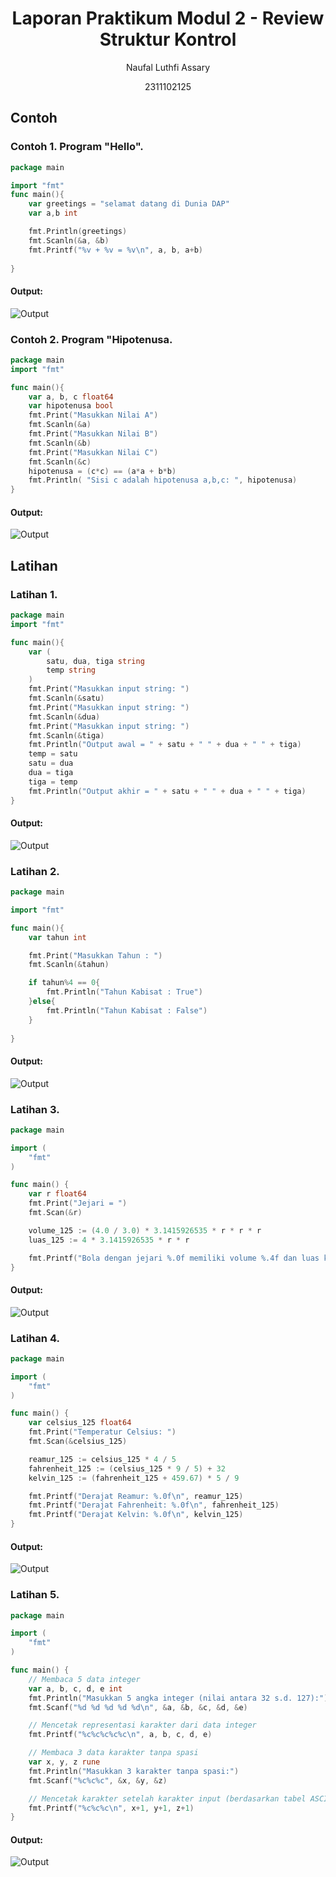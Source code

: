 # <h1 align="center">Laporan Praktikum Modul 2 - Review Struktur Kontrol</h1>
<p align="center">Naufal Luthfi Assary</p>
<p align="center">2311102125</p>

## Contoh
### Contoh 1. Program "Hello".

```GO
package main

import "fmt"
func main(){
	var greetings = "selamat datang di Dunia DAP"
	var a,b int

	fmt.Println(greetings)
	fmt.Scanln(&a, &b)
	fmt.Printf("%v + %v = %v\n", a, b, a+b)
 
}
```

#### Output:
![Output](Contoh_1.png)

### Contoh 2. Program "Hipotenusa.

```GO
package main 
import "fmt"

func main(){
	var a, b, c float64
	var hipotenusa bool
	fmt.Print("Masukkan Nilai A")
	fmt.Scanln(&a)
	fmt.Print("Masukkan Nilai B")
	fmt.Scanln(&b)
	fmt.Print("Masukkan Nilai C")
	fmt.Scanln(&c)
	hipotenusa = (c*c) == (a*a + b*b)
	fmt.Println( "Sisi c adalah hipotenusa a,b,c: ", hipotenusa)
}
```

#### Output:
![Output](Contoh_2.png)

## Latihan
### Latihan 1.

```GO
package main
import "fmt"

func main(){
	var (
		satu, dua, tiga string
		temp string
	)
	fmt.Print("Masukkan input string: ")
	fmt.Scanln(&satu)
	fmt.Print("Masukkan input string: ")
	fmt.Scanln(&dua)
	fmt.Print("Masukkan input string: ")
	fmt.Scanln(&tiga)
	fmt.Println("Output awal = " + satu + " " + dua + " " + tiga)
	temp = satu
	satu = dua
	dua = tiga
	tiga = temp
	fmt.Println("Output akhir = " + satu + " " + dua + " " + tiga)
}
```

#### Output:
![Output](Latihan_1.png)

### Latihan 2.

```GO
package main

import "fmt"

func main(){
	var tahun int

	fmt.Print("Masukkan Tahun : ")
	fmt.Scanln(&tahun)

	if tahun%4 == 0{
		fmt.Println("Tahun Kabisat : True")
	}else{
		fmt.Println("Tahun Kabisat : False")
	}
	
}
```

#### Output:
![Output](Latihan_2.png)

### Latihan 3.

```GO
package main

import (
	"fmt"
)

func main() {
	var r float64
	fmt.Print("Jejari = ")
	fmt.Scan(&r)

	volume_125 := (4.0 / 3.0) * 3.1415926535 * r * r * r
	luas_125 := 4 * 3.1415926535 * r * r

	fmt.Printf("Bola dengan jejari %.0f memiliki volume %.4f dan luas kulit %.4f\n", r, volume_125, luas_125)
}
```

#### Output:
![Output](Latihan_3.png)

### Latihan 4.

```GO
package main

import (
	"fmt"
)

func main() {
	var celsius_125 float64
	fmt.Print("Temperatur Celsius: ")
	fmt.Scan(&celsius_125)

	reamur_125 := celsius_125 * 4 / 5
	fahrenheit_125 := (celsius_125 * 9 / 5) + 32
	kelvin_125 := (fahrenheit_125 + 459.67) * 5 / 9

	fmt.Printf("Derajat Reamur: %.0f\n", reamur_125)
	fmt.Printf("Derajat Fahrenheit: %.0f\n", fahrenheit_125)
	fmt.Printf("Derajat Kelvin: %.0f\n", kelvin_125)
}
```

#### Output:
![Output](Latihan_4.png)

### Latihan 5.

```GO
package main

import (
	"fmt"
)

func main() {
	// Membaca 5 data integer
	var a, b, c, d, e int
	fmt.Println("Masukkan 5 angka integer (nilai antara 32 s.d. 127):")
	fmt.Scanf("%d %d %d %d %d\n", &a, &b, &c, &d, &e)

	// Mencetak representasi karakter dari data integer
	fmt.Printf("%c%c%c%c%c\n", a, b, c, d, e)

	// Membaca 3 data karakter tanpa spasi
	var x, y, z rune
	fmt.Println("Masukkan 3 karakter tanpa spasi:")
	fmt.Scanf("%c%c%c", &x, &y, &z)

	// Mencetak karakter setelah karakter input (berdasarkan tabel ASCII)
	fmt.Printf("%c%c%c\n", x+1, y+1, z+1)
}
```

#### Output:
![Output](Latihan_5.png)

